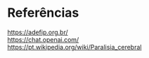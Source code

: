 # Referências

https://adefip.org.br/
<br>
https://chat.openai.com/
<br>
https://pt.wikipedia.org/wiki/Paralisia_cerebral
